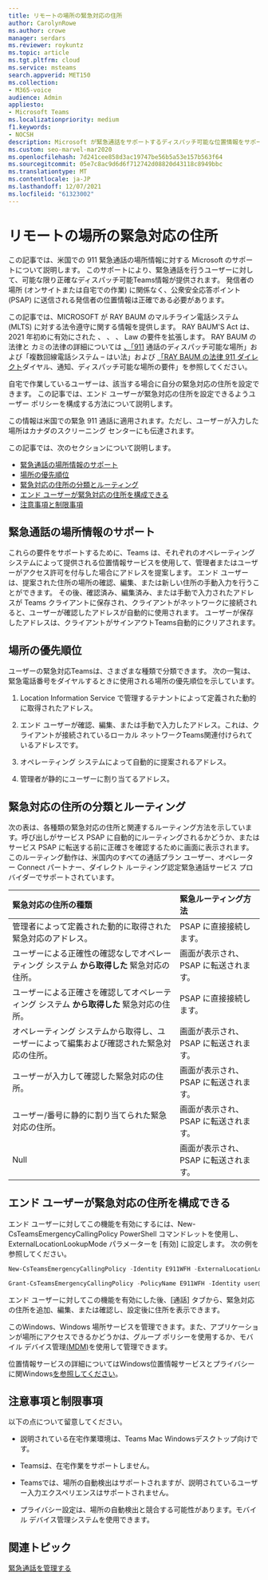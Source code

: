 ```yaml
---
title: リモートの場所の緊急対応の住所
author: CarolynRowe
ms.author: crowe
manager: serdars
ms.reviewer: roykuntz
ms.topic: article
ms.tgt.pltfrm: cloud
ms.service: msteams
search.appverid: MET150
ms.collection:
- M365-voice
audience: Admin
appliesto:
- Microsoft Teams
ms.localizationpriority: medium
f1.keywords:
- NOCSH
description: Microsoft が緊急通話をサポートするディスパッチ可能な位置情報をサポートする方法について説明します。
ms.custom: seo-marvel-mar2020
ms.openlocfilehash: 7d241cee858d3ac19747be56b5a53e157b563f64
ms.sourcegitcommit: 05e7c8ac9d6d6f712742d08820d43118c8949bbc
ms.translationtype: MT
ms.contentlocale: ja-JP
ms.lasthandoff: 12/07/2021
ms.locfileid: "61323002"
---
```

# <a name="emergency-addresses-for-remote-locations"></a>リモートの場所の緊急対応の住所

この記事では、米国での 911 緊急通話の場所情報に対する Microsoft のサポートについて説明します。 このサポートにより、緊急通話を行うユーザーに対して、可能な限り正確なディスパッチ可能Teams情報が提供されます。 発信者の場所 (オンサイトまたは自宅での作業) に関係なく、公衆安全応答ポイント (PSAP) に送信される発信者の位置情報は正確である必要があります。

この記事では、MICROSOFT が RAY BAUM のマルチライン電話システム (MLTS) に対する法令遵守に関する情報を提供します。 RAY BAUM'S Act は、2021 年初めに有効にされた 、 、 、 Law の要件を拡張します。 RAY BAUM の法律と カミの法律の詳細については [、「911](https://www.fcc.gov/911-dispatchable-location) 通話のディスパッチ可能な場所」および「複数回線電話システム – はい法」および [「RAY BAUM の法律 911 ダイレクト](https://www.fcc.gov/mlts-911-requirements)ダイヤル、通知、ディスパッチ可能な場所の要件」を参照してください。 

自宅で作業しているユーザーは、該当する場合に自分の緊急対応の住所を設定できます。 この記事では、エンド ユーザーが緊急対応の住所を設定できるようユーザー ポリシーを構成する方法について説明します。

この情報は米国での緊急 911 通話に適用されます。ただし、ユーザーが入力した場所はカナダのスクリーニング センターにも伝達されます。

この記事では、次のセクションについて説明します。

- [緊急通話の場所情報のサポート](#support-for-emergency-calling-location-information)
- [場所の優先順位](#location-precedence)
- [緊急対応の住所の分類とルーティング](#emergency-address-classification-and-routing)
- [エンド ユーザーが緊急対応の住所を構成できる](#enable-end-users-to-configure-their-emergency-address)
- [注意事項と制限事項](#notes-and-restrictions)


## <a name="support-for-emergency-calling-location-information"></a>緊急通話の場所情報のサポート

これらの要件をサポートするために、Teams は、それぞれのオペレーティング システムによって提供される位置情報サービスを使用して、管理者またはユーザーがアクセス許可を付与した場合にアドレスを提案します。 エンド ユーザーは、提案された住所の場所の確認、編集、または新しい住所の手動入力を行うことができます。 その後、確認済み、編集済み、または手動で入力されたアドレスが Teams クライアントに保存され、クライアントがネットワークに接続されると、ユーザーが確認したアドレスが自動的に使用されます。 ユーザーが保存したアドレスは、クライアントがサインアウトTeams自動的にクリアされます。


## <a name="location-precedence"></a>場所の優先順位

ユーザーの緊急対応Teamsは、さまざまな種類で分類できます。 次の一覧は、緊急電話番号をダイヤルするときに使用される場所の優先順位を示しています。

1. Location Information Service で管理するテナントによって定義された動的に取得されたアドレス。

2. エンド ユーザーが確認、編集、または手動で入力したアドレス。これは、クライアントが接続されているローカル ネットワークTeams関連付けられているアドレスです。

3. オペレーティング システムによって自動的に提案されるアドレス。

4. 管理者が静的にユーザーに割り当てるアドレス。


## <a name="emergency-address-classification-and-routing"></a>緊急対応の住所の分類とルーティング

次の表は、各種類の緊急対応の住所と関連するルーティング方法を示しています。呼び出しがサービス PSAP に自動的にルーティングされるかどうか、またはサービス PSAP に転送する前に正確さを確認するために画面に表示されます。 このルーティング動作は、米国内のすべての通話プラン ユーザー、オペレーター Connect パートナー、ダイレクト ルーティング認定緊急通話サービス プロバイダーでサポートされています。


| 緊急対応の住所の種類 | 緊急ルーティング方法 |
| :------------| :-------|
| 管理者によって定義された動的に取得された緊急対応のアドレス。 | PSAP に直接接続します。 |
| ユーザーによる正確性の確認なしでオペレーティング システム **から取得した** 緊急対応の住所。 | 画面が表示され、PSAP に転送されます。 |
| ユーザーによる正確さを確認してオペレーティング システム **から取得した** 緊急対応の住所。| PSAP に直接接続します。 |
| オペレーティング システムから取得し、ユーザーによって編集および確認された緊急対応の住所。 | 画面が表示され、PSAP に転送されます。 |
| ユーザーが入力して確認した緊急対応の住所。 | 画面が表示され、PSAP に転送されます。 |
| ユーザー/番号に静的に割り当てられた緊急対応の住所。 | 画面が表示され、PSAP に転送されます。 |
| Null | 画面が表示され、PSAP に転送されます。 |


## <a name="enable-end-users-to-configure-their-emergency-address"></a>エンド ユーザーが緊急対応の住所を構成できる

エンド ユーザーに対してこの機能を有効にするには、New-CsTeamsEmergencyCallingPolicy PowerShell コマンドレットを使用し、ExternalLocationLookupMode パラメーターを [有効] に設定します。 次の例を参照してください。 


``` PowerShell
New-CsTeamsEmergencyCallingPolicy -Identity E911WFH -ExternalLocationLookupMode Enabled
```

```PowerShell
Grant-CsTeamsEmergencyCallingPolicy -PolicyName E911WFH -Identity user@contoso.com
```

エンド ユーザーに対してこの機能を有効にした後、[通話] タブから、緊急対応の住所を追加、編集、または確認し、設定後に住所を表示できます。 

このWindows、Windows 場所サービスを管理できます。また、アプリケーションが場所にアクセスできるかどうかは、グループ ポリシーを使用するか、モバイル デバイス管理[(MDM)](https://docs.microsoft.com/windows/client-management/mdm/policy-csp-privacy#privacy-letappsaccesslocation)を使用して管理できます。

位置情報サービスの詳細についてはWindows位置情報サービスとプライバシーに関Windows[を参照してください](https://support.microsoft.com/windows/windows-location-service-and-privacy-3a8eee0a-5b0b-dc07-eede-2a5ca1c49088)。



## <a name="notes-and-restrictions"></a>注意事項と制限事項

以下の点について留意してください。

- 説明されている在宅作業環境は、Teams Mac Windowsデスクトップ向けです。

- Teamsは、在宅作業をサポートしません。

- Teamsでは、場所の自動検出はサポートされますが、説明されているユーザー入力エクスペリエンスはサポートされません。

- プライバシー設定は、場所の自動検出と競合する可能性があります。モバイル デバイス管理システムを使用できます。


## <a name="related-topics"></a>関連トピック

[緊急通話を管理する](what-are-emergency-locations-addresses-and-call-routing.md)

